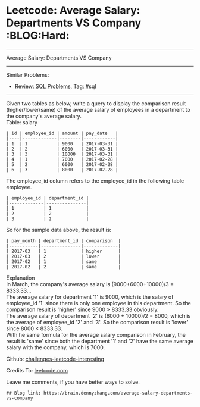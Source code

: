 # Leetcode: Average Salary: Departments VS Company     :BLOG:Hard:


---

Average Salary: Departments VS Company  

---

Similar Problems:  
-   [Review: SQL Problems](https://brain.dennyzhang.com/review-sql), [Tag: #sql](https://brain.dennyzhang.com/tag/sql)

---

Given two tables as below, write a query to display the comparison result (higher/lower/same) of the average salary of employees in a department to the company's average salary.  
Table: salary  

    | id | employee_id | amount | pay_date   |
    |----|-------------|--------|------------|
    | 1  | 1           | 9000   | 2017-03-31 |
    | 2  | 2           | 6000   | 2017-03-31 |
    | 3  | 3           | 10000  | 2017-03-31 |
    | 4  | 1           | 7000   | 2017-02-28 |
    | 5  | 2           | 6000   | 2017-02-28 |
    | 6  | 3           | 8000   | 2017-02-28 |

The employee\_id column refers to the employee\_id in the following table employee.  

    | employee_id | department_id |
    |-------------|---------------|
    | 1           | 1             |
    | 2           | 2             |
    | 3           | 2             |

So for the sample data above, the result is:  

    | pay_month | department_id | comparison  |
    |-----------|---------------|-------------|
    | 2017-03   | 1             | higher      |
    | 2017-03   | 2             | lower       |
    | 2017-02   | 1             | same        |
    | 2017-02   | 2             | same        |

Explanation  
In March, the company's average salary is (9000+6000+10000)/3 = 8333.33&#x2026;  
The average salary for department '1' is 9000, which is the salary of employee\_id '1' since there is only one employee in this department. So the comparison result is 'higher' since 9000 > 8333.33 obviously.  
The average salary of department '2' is (6000 + 10000)/2 = 8000, which is the average of employee\_id '2' and '3'. So the comparison result is 'lower' since 8000 < 8333.33.  
With he same formula for the average salary comparison in February, the result is 'same' since both the department '1' and '2' have the same average salary with the company, which is 7000.  

Github: [challenges-leetcode-interesting](https://github.com/DennyZhang/challenges-leetcode-interesting/tree/master/average-salary-departments-vs-company)  

Credits To: [leetcode.com](https://leetcode.com/problems/average-salary-departments-vs-company/description/)  

Leave me comments, if you have better ways to solve.  

    ## Blog link: https://brain.dennyzhang.com/average-salary-departments-vs-company
